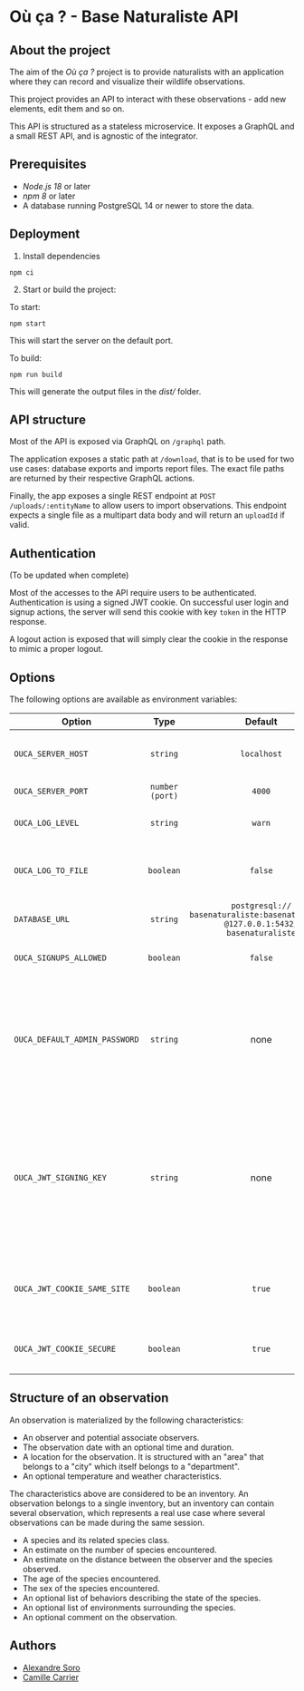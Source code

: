 # Où ça ? - Base Naturaliste API

## About the project

The aim of the _Où ça ?_ project is to provide naturalists with an application where they can record and visualize their wildlife observations.

This project provides an API to interact with these observations - add new elements, edit them and so on.

This API is structured as a stateless microservice. It exposes a GraphQL and a small REST API, and is agnostic of the integrator.

## Prerequisites

- _Node.js 18_ or later
- _npm 8_ or later
- A database running PostgreSQL 14 or newer to store the data.

## Deployment

1. Install dependencies

```
npm ci
```

2. Start or build the project:

To start:

```
npm start
```

This will start the server on the default port.

To build:

```
npm run build
```

This will generate the output files in the _dist/_ folder.

## API structure

Most of the API is exposed via GraphQL on `/graphql` path.

The application exposes a static path at `/download`, that is to be used for two use cases: database exports and imports report files. The exact file paths are returned by their respective GraphQL actions.

Finally, the app exposes a single REST endpoint at `POST /uploads/:entityName` to allow users to import observations. This endpoint expects a single file as a multipart data body and will return an `uploadId` if valid.

## Authentication

(To be updated when complete)

Most of the accesses to the API require users to be authenticated.
Authentication is using a signed JWT cookie.
On successful user login and signup actions, the server will send this cookie with key `token` in the HTTP response.

A logout action is exposed that will simply clear the cookie in the response to mimic a proper logout.

## Options

The following options are available as environment variables:

| Option                        |      Type       |                                        Default                                         | Description                                                                                                                                                                                                                                         |
| ----------------------------- | :-------------: | :------------------------------------------------------------------------------------: | --------------------------------------------------------------------------------------------------------------------------------------------------------------------------------------------------------------------------------------------------- |
| `OUCA_SERVER_HOST`            |    `string`     |                                      `localhost`                                       | The address where the server listen to. See [Fastify docs](https://www.fastify.io/docs/latest/Reference/Server/#listen) for accepted values                                                                                                         |
| `OUCA_SERVER_PORT`            | `number (port)` |                                         `4000`                                         | The port used by the server                                                                                                                                                                                                                         |
| `OUCA_LOG_LEVEL`              |    `string`     |                                         `warn`                                         | The log level of the server. Uses [Pino](https://github.com/pinojs/pino) logging levels                                                                                                                                                             |
| `OUCA_LOG_TO_FILE`            |    `boolean`    |                                        `false`                                         | Logs to a file on top of the standard output. Log file location is `./logs/logfile.log`                                                                                                                                                             |
| `DATABASE_URL`                |    `string`     | `postgresql://` `basenaturaliste:basenaturaliste` `@127.0.0.1:5432/` `basenaturaliste` | The URL of the database to connect to                                                                                                                                                                                                               |
| `OUCA_SIGNUPS_ALLOWED`        |    `boolean`    |                                        `false`                                         | Set this value to true to enable creation of new accounts                                                                                                                                                                                           |
| `OUCA_DEFAULT_ADMIN_PASSWORD` |    `string`     |                                          none                                          | Password to be provided at user signup when no user exist. It allows the creation of an initial admin user. This has no effect if any admin user already exists or if signups are disabled `signupsAllowed=false`                                   |
| `OUCA_JWT_SIGNING_KEY`        |    `string`     |                                          none                                          | Allows to provide a user-defined signing key for the JWT token. This could be useful to be sure that cookies are valid between several API instances that share the same signing key. If not defined, a random signing key is used by the instance. |
| `OUCA_JWT_COOKIE_SAME_SITE`   |    `boolean`    |                                         `true`                                         | If true, the cookie that contains the token will have a `strict` same-site policy, and `none` otherwise.                                                                                                                                            |
| `OUCA_JWT_COOKIE_SECURE`      |    `boolean`    |                                         `true`                                         | If true, the cookie that contains the token can be only be used with HTTPS.                                                                                                                                                                         |

## Structure of an observation

An observation is materialized by the following characteristics:

- An observer and potential associate observers.
- The observation date with an optional time and duration.
- A location for the observation. It is structured with an "area" that belongs to a "city" which itself belongs to a "department".
- An optional temperature and weather characteristics.

The characteristics above are considered to be an inventory. An observation belongs to a single inventory, but an inventory can contain several observation, which represents a real use case where several observations can be made during the same session.

- A species and its related species class.
- An estimate on the number of species encountered.
- An estimate on the distance between the observer and the species observed.
- The age of the species encountered.
- The sex of the species encountered.
- An optional list of behaviors describing the state of the species.
- An optional list of environments surrounding the species.
- An optional comment on the observation.

## Authors

- [Alexandre Soro](https://github.com/alexandresoro)
- [Camille Carrier](https://github.com/camillecarrier)
